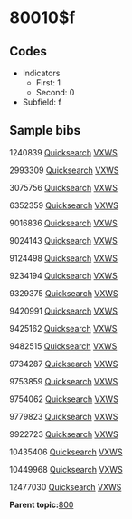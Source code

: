 # 80010$f

## Codes

-   Indicators
    -   First: 1
    -   Second: 0
-   Subfield: f

## Sample bibs

1240839 [Quicksearch](https://search.library.yale.edu/catalog/1240839) [VXWS](http://prodorbis.library.yale.edu:7014/vxws/GetHoldingsService?bibId=1240839)

2993309 [Quicksearch](https://search.library.yale.edu/catalog/2993309) [VXWS](http://prodorbis.library.yale.edu:7014/vxws/GetHoldingsService?bibId=2993309)

3075756 [Quicksearch](https://search.library.yale.edu/catalog/3075756) [VXWS](http://prodorbis.library.yale.edu:7014/vxws/GetHoldingsService?bibId=3075756)

6352359 [Quicksearch](https://search.library.yale.edu/catalog/6352359) [VXWS](http://prodorbis.library.yale.edu:7014/vxws/GetHoldingsService?bibId=6352359)

9016836 [Quicksearch](https://search.library.yale.edu/catalog/9016836) [VXWS](http://prodorbis.library.yale.edu:7014/vxws/GetHoldingsService?bibId=9016836)

9024143 [Quicksearch](https://search.library.yale.edu/catalog/9024143) [VXWS](http://prodorbis.library.yale.edu:7014/vxws/GetHoldingsService?bibId=9024143)

9124498 [Quicksearch](https://search.library.yale.edu/catalog/9124498) [VXWS](http://prodorbis.library.yale.edu:7014/vxws/GetHoldingsService?bibId=9124498)

9234194 [Quicksearch](https://search.library.yale.edu/catalog/9234194) [VXWS](http://prodorbis.library.yale.edu:7014/vxws/GetHoldingsService?bibId=9234194)

9329375 [Quicksearch](https://search.library.yale.edu/catalog/9329375) [VXWS](http://prodorbis.library.yale.edu:7014/vxws/GetHoldingsService?bibId=9329375)

9420991 [Quicksearch](https://search.library.yale.edu/catalog/9420991) [VXWS](http://prodorbis.library.yale.edu:7014/vxws/GetHoldingsService?bibId=9420991)

9425162 [Quicksearch](https://search.library.yale.edu/catalog/9425162) [VXWS](http://prodorbis.library.yale.edu:7014/vxws/GetHoldingsService?bibId=9425162)

9482515 [Quicksearch](https://search.library.yale.edu/catalog/9482515) [VXWS](http://prodorbis.library.yale.edu:7014/vxws/GetHoldingsService?bibId=9482515)

9734287 [Quicksearch](https://search.library.yale.edu/catalog/9734287) [VXWS](http://prodorbis.library.yale.edu:7014/vxws/GetHoldingsService?bibId=9734287)

9753859 [Quicksearch](https://search.library.yale.edu/catalog/9753859) [VXWS](http://prodorbis.library.yale.edu:7014/vxws/GetHoldingsService?bibId=9753859)

9754062 [Quicksearch](https://search.library.yale.edu/catalog/9754062) [VXWS](http://prodorbis.library.yale.edu:7014/vxws/GetHoldingsService?bibId=9754062)

9779823 [Quicksearch](https://search.library.yale.edu/catalog/9779823) [VXWS](http://prodorbis.library.yale.edu:7014/vxws/GetHoldingsService?bibId=9779823)

9922723 [Quicksearch](https://search.library.yale.edu/catalog/9922723) [VXWS](http://prodorbis.library.yale.edu:7014/vxws/GetHoldingsService?bibId=9922723)

10435406 [Quicksearch](https://search.library.yale.edu/catalog/10435406) [VXWS](http://prodorbis.library.yale.edu:7014/vxws/GetHoldingsService?bibId=10435406)

10449968 [Quicksearch](https://search.library.yale.edu/catalog/10449968) [VXWS](http://prodorbis.library.yale.edu:7014/vxws/GetHoldingsService?bibId=10449968)

12477030 [Quicksearch](https://search.library.yale.edu/catalog/12477030) [VXWS](http://prodorbis.library.yale.edu:7014/vxws/GetHoldingsService?bibId=12477030)

**Parent topic:**[800](../../tags/800/800.md)

